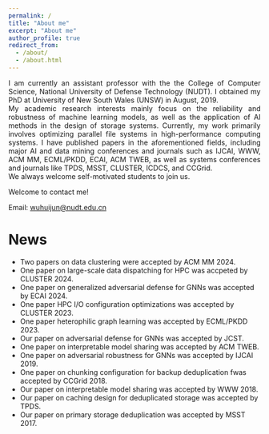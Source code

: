 ```yaml
---
permalink: /
title: "About me"
excerpt: "About me"
author_profile: true
redirect_from: 
  - /about/
  - /about.html
---
```




<div style="text-align: justify;">
I am currently an assistant professor with the the College of Computer Science, National University of Defense Technology (NUDT). I obtained my PhD at University of New South Wales (UNSW) in August, 2019. </div>

<div style="text-align: justify;">
My academic research interests mainly focus on the reliability and robustness of machine learning models, as well as the application of AI methods in the design of storage systems. Currently, my work primarily involves optimizing parallel file systems in high-performance computing systems. I have published papers in the aforementioned fields, including major AI and data mining conferences and journals such as IJCAI, WWW, ACM MM, ECML/PKDD, ECAI, ACM TWEB, as well as systems conferences and journals like TPDS, MSST, CLUSTER, ICDCS, and CCGrid. </div>

<div style="text-align: justify;">
We always welcome self-motivated students to join us.</div>


Welcome to contact me!

Email: wuhuijun@nudt.edu.cn


News
========
* Two papers on data clustering were accepted by ACM MM 2024. 
* One paper on large-scale data dispatching for HPC was accpeted by CLUSTER 2024.
* One paper on generalized adversarial defense for GNNs was accepted by ECAI 2024.
* One paper HPC I/O configuration optimizations was accepted by CLUSTER 2023.
* One paper heterophilic graph learning was accepted by ECML/PKDD 2023.
* Our paper on adversarial defense for GNNs was accepted by JCST.
* One paper on interpretable model sharing was accepted by ACM TWEB.
* One paper on adversarial robustness for GNNs was accepted by IJCAI 2019.
* One paper on chunking configuration for backup deduplication fwas accepted by CCGrid 2018.
* Our paper on interpretable model sharing was accepted by WWW 2018.
* Our paper on caching design for deduplicated storage was accepted by TPDS.
* Our paper on primary storage deduplication was accepted by MSST 2017.




